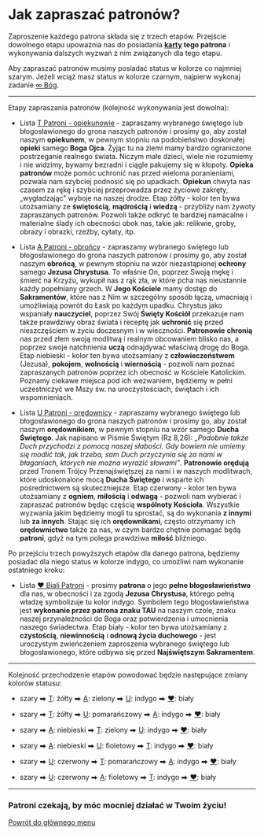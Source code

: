 # Jak zapraszać patronów?
Zaproszenie każdego patrona składa się z trzech etapów. Przejście dowolnego etapu upoważnia nas do posiadania **[karty](karty_kolekcjonerskie.md) tego patrona** i wykonywania dalszych wyzwań z nim związanych dla tego etapu.

Aby zapraszać patronów musimy posiadać status w kolorze co najmniej <span class="status status-gray">szarym</span>. Jeżeli wciąż masz status w kolorze <span class="status status-black">czarnym</span>, najpierw wykonaj zadanie [<span class="status status-list"><span class="status status-gray">∞</span> Bóg</span>](bog.md).

---
Etapy zapraszania patronów (kolejność wykonywania jest dowolna):
- Lista [<span class="status status-list"><span class="status status-yellow">T</span> Patroni - opiekunowie</span>](patroni_opiekunowie.md) - zapraszamy wybranego świętego lub błogosławionego do grona naszych patronów i prosimy go, aby został naszym **opiekunem**, w pewnym stopniu na podobieństwo doskonałej **opieki** samego **Boga Ojca**. Żyjąc tu na ziemi mamy bardzo ograniczone postrzeganie realnego świata. Niczym małe dzieci, wiele nie rozumiemy i nie widzimy, bywamy bezradni i ciągle pakujemy się w kłopoty. **Opieka patronów** może pomóc uchronić nas przed wieloma poranieniami, pozwala nam szybciej podnosić się po upadkach. **Opiekun** chwyta nas czasem za rękę i szybciej przeprowadza przez życiowe zakręty, „wygładzając” wyboje na naszej drodze. Etap <span class="status status-yellow">żółty</span> - kolor ten bywa utożsamiany ze **świętością**, **mądrością** i **wiedzą** - przybliży nam żywoty zapraszanych patronów. Pozwoli także odkryć te bardziej namacalne i materialne ślady ich obecności obok nas, takie jak: relikwie, groby, obrazy i obrazki, rzeźby, cytaty, itp.

- Lista [<span class="status status-list"><span class="status status-blue">A</span> Patroni - obrońcy</span>](patroni_obroncy.md) - zapraszamy wybranego świętego lub błogosławionego do grona naszych patronów i prosimy go, aby został naszym **obrońcą**, w pewnym stopniu na wzór niezastąpionej **ochrony** samego **Jezusa Chrystusa**. To właśnie On, poprzez Swoją mękę i śmierć na Krzyżu, wykupił nas z rąk zła, w które pcha nas nieustannie każdy popełniany grzech. W **Jego Kościele** mamy dostęp do **Sakramentów**, które nas z Nim w szczególny sposób łączą, umacniają i umożliwiają powrót do Łask po każdym upadku. Chrystus jako wspaniały **nauczyciel**, poprzez Swój **Święty Kościół** przekazuje nam także prawdziwy obraz świata i receptę jak **uchronić** się przed nieszczęściem w życiu doczesnym i w wieczności. **Patronowie** **chronią** nas przed złem swoją modlitwą i realnym obcowaniem blisko nas, a poprzez swoje natchnienia **uczą** odnajdywać właściwą drogę do Boga. Etap <span class="status status-blue">niebieski</span> - kolor ten bywa utożsamiany z **człowieczeństwem** (Jezusa), **pokojem**, **wolnością** i **wiernością** - pozwoli nam poznać zapraszanych patronów poprzez ich obecność w Kościele Katolickim. Poznamy ciekawe miejsca pod ich wezwaniem, będziemy w pełni uczestniczyć we Mszy św. na uroczystościach, świętach i ich wspomnieniach.

- Lista [<span class="status status-list"><span class="status status-red">U</span> Patroni - orędownicy</span>](patroni_oredownicy.md) - zapraszamy wybranego świętego lub błogosławionego do grona naszych patronów i prosimy go, aby został naszym **orędownikiem**, w pewnym stopniu na wzór samego **Ducha Świętego**. Jak napisano w Piśmie Świętym (Rz 8,26): _„Podobnie także Duch przychodzi z pomocą naszej słabości. Gdy bowiem nie umiemy się modlić tak, jak trzeba, sam Duch przyczynia się za nami w błaganiach, których nie można wyrazić słowami”_. **Patronowie orędują** przed Tronem Trójcy Przenajświętszej za nami i w naszych modlitwach, które udoskonalone mocą **Ducha Świętego** i wsparte ich pośrednictwem są skuteczniejsze. Etap <span class="status status-red">czerwony</span> - kolor ten bywa utożsamiany z **ogniem**, **miłością** i **odwagą** - pozwoli nam wybierać i zapraszać patronów będąc częścią **wspólnoty Kościoła**. Wszystkie wyzwania jakim będziemy mogli tu sprostać, są do wykonania **z innymi** lub **za innych**. Stając się ich **orędownikami**, często otrzymamy ich **orędownictwo** także za nas, w czym bardzo chętnie pomagać będą **patroni**, gdyż na tym polega prawdziwa **miłość** bliźniego.

Po przejściu trzech powyższych etapów dla danego patrona, będziemy posiadać dla niego status w kolorze <span class="status status-indigo">indygo</span>, co umożliwi nam wykonanie ostatniego kroku:
- Lista [<span class="status status-list"><span class="status status-white">♥</span> Biali Patroni</span>](biali_patroni.md) - prosimy **patrona** o jego **pełne błogosławieństwo** dla nas, w obecności i za zgodą **Jezusa Chrystusa**, którego pełną władzę symbolizuje tu kolor <span class="status status-indigo">indygo</span>. Symbolem tego błogosławieństwa jest **wykonanie przez patrona znaku TAU** na naszym czole, znaku naszej przynależności do Boga oraz potwierdzenia i umocnienia naszego świadectwa. Etap <span class="status status-white">biały</span> - kolor ten bywa utożsamiany z **czystością**, **niewinnością** i **odnową życia duchowego** - jest uroczystym zwieńczeniem zaproszenia wybranego świętego lub błogosławionego, które odbywa się przed **Najświętszym Sakramentem**.

---
Kolejność przechodzenie etapów powodować będzie następujące zmiany kolorów statusu:
- <span class="status status-gray">szary</span> ⮕ [<span class="status status-yellow">T</span>](patroni_opiekunowie.md): <span class="status status-yellow">żółty</span> ⮕ [<span class="status status-blue">A</span>](patroni_obroncy.md): <span class="status status-green">zielony</span> ⮕ [<span class="status status-red">U</span>](patroni_oredownicy.md): <span class="status status-indigo">indygo</span> ⮕ [<span class="status status-white">♥</span>](biali_patroni.md): <span class="status status-white">biały</span>

- <span class="status status-gray">szary</span> ⮕ [<span class="status status-yellow">T</span>](patroni_opiekunowie.md): <span class="status status-yellow">żółty</span> ⮕ [<span class="status status-red">U</span>](patroni_oredownicy.md): <span class="status status-orange">pomarańczowy</span> ⮕ [<span class="status status-blue">A</span>](patroni_obroncy.md): <span class="status status-indigo">indygo</span> ⮕ [<span class="status status-white">♥</span>](biali_patroni.md): <span class="status status-white">biały</span>

- <span class="status status-gray">szary</span> ⮕ [<span class="status status-blue">A</span>](patroni_obroncy.md): <span class="status status-blue">niebieski</span> ⮕ [<span class="status status-yellow">T</span>](patroni_opiekunowie.md): <span class="status status-green">zielony</span> ⮕ [<span class="status status-red">U</span>](patroni_oredownicy.md): <span class="status status-indigo">indygo</span> ⮕ [<span class="status status-white">♥</span>](biali_patroni.md): <span class="status status-white">biały</span>

- <span class="status status-gray">szary</span> ⮕ [<span class="status status-blue">A</span>](patroni_obroncy.md): <span class="status status-blue">niebieski</span> ⮕ [<span class="status status-red">U</span>](patroni_oredownicy.md): <span class="status status-violet">fioletowy</span> ⮕ [<span class="status status-yellow">T</span>](patroni_opiekunowie.md): <span class="status status-indigo">indygo</span> ⮕ [<span class="status status-white">♥</span>](biali_patroni.md): <span class="status status-white">biały</span>

- <span class="status status-gray">szary</span> ⮕ [<span class="status status-red">U</span>](patroni_oredownicy.md): <span class="status status-red">czerwony</span> ⮕ [<span class="status status-yellow">T</span>](patroni_opiekunowie.md): <span class="status status-orange">pomarańczowy</span> ⮕ [<span class="status status-blue">A</span>](patroni_obroncy.md): <span class="status status-indigo">indygo</span> ⮕ [<span class="status status-white">♥</span>](biali_patroni.md): <span class="status status-white">biały</span>

- <span class="status status-gray">szary</span> ⮕ [<span class="status status-red">U</span>](patroni_oredownicy.md): <span class="status status-red">czerwony</span> ⮕ [<span class="status status-blue">A</span>](patroni_obroncy.md): <span class="status status-violet">fioletowy</span> ⮕ [<span class="status status-yellow">T</span>](patroni_opiekunowie.md): <span class="status status-indigo">indygo</span> ⮕ [<span class="status status-white">♥</span>](biali_patroni.md): <span class="status status-white">biały</span>

---
### <div class="colored centered">Patroni czekają, by móc mocniej działać w Twoim życiu!</div>

[Powrót do głównego menu](index.md)
